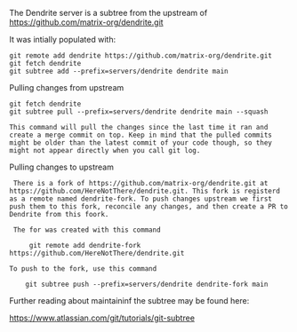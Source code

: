 The Dendrite server is a subtree from the upstream of https://github.com/matrix-org/dendrite.git

It was intially populated with:

    git remote add dendrite https://github.com/matrix-org/dendrite.git
    git fetch dendrite
    git subtree add --prefix=servers/dendrite dendrite main

Pulling changes from upstream

    git fetch dendrite
    git subtree pull --prefix=servers/dendrite dendrite main --squash

    This command will pull the changes since the last time it ran and create a merge commit on top. Keep in mind that the pulled commits might be older than the latest commit of your code though, so they might not appear directly when you call git log.

Pulling changes to upstream

     There is a fork of https://github.com/matrix-org/dendrite.git at https://github.com/HereNotThere/dendrite.git. This fork is registerd as a remote named dendrite-fork. To push changes upstream we first push them to this fork, reconcile any changes, and then create a PR to Dendrite from this foork.

     The for was created with this command

         git remote add dendrite-fork https://github.com/HereNotThere/dendrite.git

    To push to the fork, use this command

        git subtree push --prefix=servers/dendrite dendrite-fork main

Further reading about maintaininf the subtree may be found here:

https://www.atlassian.com/git/tutorials/git-subtree
